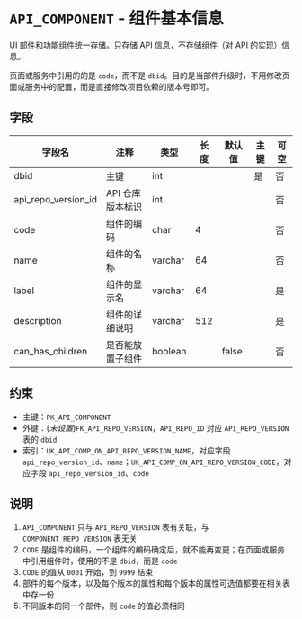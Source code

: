 # `API_COMPONENT` - 组件基本信息

UI 部件和功能组件统一存储。只存储 API 信息，不存储组件（对 API 的实现）信息。

页面或服务中引用的的是 `code`，而不是 `dbid`。目的是当部件升级时，不用修改页面或服务中的配置，而是直接修改项目依赖的版本号即可。

## 字段

| 字段名              | 注释             | 类型    | 长度 | 默认值 | 主键 | 可空 |
| ------------------- | ---------------- | ------- | ---- | ------ | ---- | ---- |
| dbid                | 主键             | int     |      |        | 是   | 否   |
| api_repo_version_id | API 仓库版本标识 | int     |      |        |      | 否   |
| code                | 组件的编码       | char    | 4    |        |      | 否   |
| name                | 组件的名称       | varchar | 64   |        |      | 否   |
| label               | 组件的显示名     | varchar | 64   |        |      | 是   |
| description         | 组件的详细说明   | varchar | 512  |        |      | 是   |
| can_has_children    | 是否能放置子组件 | boolean |      | false  |      | 否   |

## 约束

* 主键：`PK_API_COMPONENT`
* 外键：(*未设置*)`FK_API_REPO_VERSION`，`API_REPO_ID` 对应 `API_REPO_VERSION` 表的 `dbid`
* 索引：`UK_API_COMP_ON_API_REPO_VERSION_NAME`，对应字段 `api_repo_version_id`、`name`；`UK_API_COMP_ON_API_REPO_VERSION_CODE`，对应字段 `api_repo_version_id`、`code`

## 说明

1. `API_COMPONENT` 只与 `API_REPO_VERSION` 表有关联，与 `COMPONENT_REPO_VERSION` 表无关
2. `CODE` 是组件的编码，一个组件的编码确定后，就不能再变更；在页面或服务中引用组件时，使用的不是 `dbid`，而是 `code`
3. `CODE` 的值从 `0001` 开始，到 `9999` 结束
4. 部件的每个版本，以及每个版本的属性和每个版本的属性可选值都要在相关表中存一份
5. 不同版本的同一个部件，则 `code` 的值必须相同
